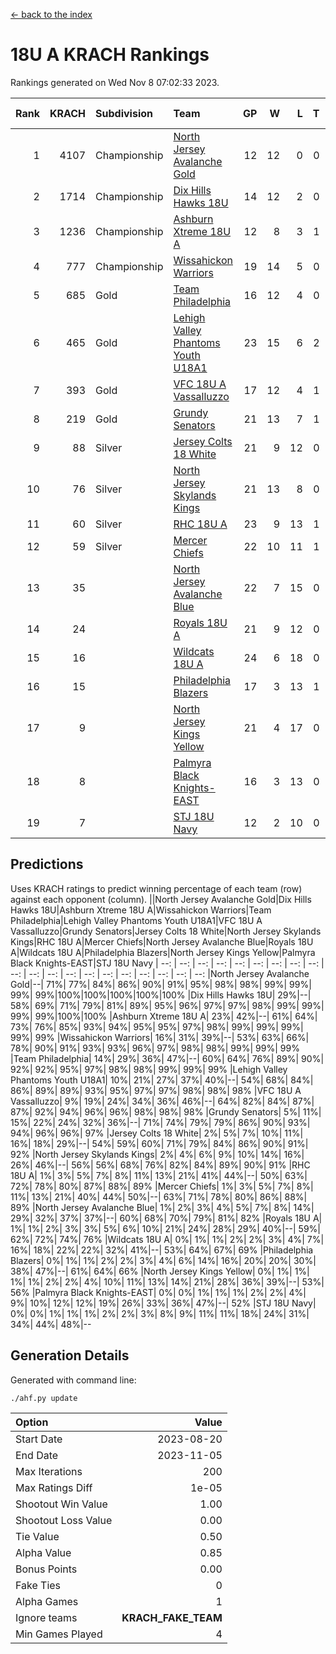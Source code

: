 [<- back to the index](readme.md)
# 18U A KRACH Rankings
Rankings generated on Wed Nov  8 07:02:33 2023.

Rank|KRACH|Subdivision|Team|GP|W|L|T|OTW|OTL|SoS|Exp Wins|Win Diff
---:|---:|:---|:---|---:|---:|---:|---:|---:|---:|---:|---:|---:
1|4107|Championship|[North Jersey Avalanche Gold](https://gamesheetstats.com/seasons/3659/teams/140737/schedule)|12|12|0|0|0|0|52|12.8|-0.0
2|1714|Championship|[Dix Hills Hawks 18U](https://gamesheetstats.com/seasons/3659/teams/140731/schedule)|14|12|2|0|1|0|348|12.9|0.0
3|1236|Championship|[Ashburn Xtreme 18U A](https://gamesheetstats.com/seasons/3659/teams/140730/schedule)|12|8|3|1|1|0|567|9.4|0.0
4|777|Championship|[Wissahickon Warriors](https://gamesheetstats.com/seasons/3659/teams/140748/schedule)|19|14|5|0|0|0|462|14.9|0.0
5|685|Gold|[Team Philadelphia](https://gamesheetstats.com/seasons/3659/teams/140745/schedule)|16|12|4|0|0|0|431|12.9|0.0
6|465|Gold|[Lehigh Valley Phantoms Youth U18A1](https://gamesheetstats.com/seasons/3659/teams/140734/schedule)|23|15|6|2|0|0|367|16.9|0.0
7|393|Gold|[VFC 18U A Vassalluzzo](https://gamesheetstats.com/seasons/3659/teams/140746/schedule)|17|12|4|1|2|1|270|13.4|0.0
8|219|Gold|[Grundy Senators](https://gamesheetstats.com/seasons/3659/teams/140732/schedule)|21|13|7|1|0|0|315|14.4|0.0
9|88|Silver|[Jersey Colts 18 White](https://gamesheetstats.com/seasons/3659/teams/140733/schedule)|21|9|12|0|0|2|792|9.9|0.0
10|76|Silver|[North Jersey Skylands Kings](https://gamesheetstats.com/seasons/3659/teams/140739/schedule)|21|13|8|0|1|1|661|13.9|0.0
11|60|Silver|[RHC 18U A](https://gamesheetstats.com/seasons/3659/teams/140742/schedule)|23|9|13|1|0|1|332|10.4|0.0
12|59|Silver|[Mercer Chiefs](https://gamesheetstats.com/seasons/3659/teams/140735/schedule)|22|10|11|1|0|1|468|11.4|0.0
13|35||[North Jersey Avalanche Blue](https://gamesheetstats.com/seasons/3659/teams/140736/schedule)|22|7|15|0|0|0|321|7.9|0.0
14|24||[Royals 18U A](https://gamesheetstats.com/seasons/3659/teams/140743/schedule)|21|9|12|0|1|0|185|9.9|0.0
15|16||[Wildcats 18U A](https://gamesheetstats.com/seasons/3659/teams/140747/schedule)|24|6|18|0|0|1|597|6.9|0.0
16|15||[Philadelphia Blazers](https://gamesheetstats.com/seasons/3659/teams/140741/schedule)|17|3|13|1|0|2|252|4.4|0.0
17|9||[North Jersey Kings Yellow](https://gamesheetstats.com/seasons/3659/teams/140738/schedule)|21|4|17|0|1|0|332|4.9|0.0
18|8||[Palmyra Black Knights-EAST](https://gamesheetstats.com/seasons/3659/teams/140740/schedule)|16|3|13|0|2|0|189|3.9|0.0
19|7||[STJ 18U Navy](https://gamesheetstats.com/seasons/3659/teams/140744/schedule)|12|2|10|0|0|0|143|2.9|0.0

## Predictions
Uses KRACH ratings to predict winning percentage of each team (row) against each opponent (column).
||North Jersey Avalanche Gold|Dix Hills Hawks 18U|Ashburn Xtreme 18U A|Wissahickon Warriors|Team Philadelphia|Lehigh Valley Phantoms Youth U18A1|VFC 18U A Vassalluzzo|Grundy Senators|Jersey Colts 18 White|North Jersey Skylands Kings|RHC 18U A|Mercer Chiefs|North Jersey Avalanche Blue|Royals 18U A|Wildcats 18U A|Philadelphia Blazers|North Jersey Kings Yellow|Palmyra Black Knights-EAST|STJ 18U Navy
| --: | --: | --: | --: | --: | --: | --: | --: | --: | --: | --: | --: | --: | --: | --: | --: | --: | --: | --: | --: 
|North Jersey Avalanche Gold|--| 71%| 77%| 84%| 86%| 90%| 91%| 95%| 98%| 98%| 99%| 99%| 99%| 99%|100%|100%|100%|100%|100%
|Dix Hills Hawks 18U| 29%|--| 58%| 69%| 71%| 79%| 81%| 89%| 95%| 96%| 97%| 97%| 98%| 99%| 99%| 99%| 99%|100%|100%
|Ashburn Xtreme 18U A| 23%| 42%|--| 61%| 64%| 73%| 76%| 85%| 93%| 94%| 95%| 95%| 97%| 98%| 99%| 99%| 99%| 99%| 99%
|Wissahickon Warriors| 16%| 31%| 39%|--| 53%| 63%| 66%| 78%| 90%| 91%| 93%| 93%| 96%| 97%| 98%| 98%| 99%| 99%| 99%
|Team Philadelphia| 14%| 29%| 36%| 47%|--| 60%| 64%| 76%| 89%| 90%| 92%| 92%| 95%| 97%| 98%| 98%| 99%| 99%| 99%
|Lehigh Valley Phantoms Youth U18A1| 10%| 21%| 27%| 37%| 40%|--| 54%| 68%| 84%| 86%| 89%| 89%| 93%| 95%| 97%| 97%| 98%| 98%| 98%
|VFC 18U A Vassalluzzo|  9%| 19%| 24%| 34%| 36%| 46%|--| 64%| 82%| 84%| 87%| 87%| 92%| 94%| 96%| 96%| 98%| 98%| 98%
|Grundy Senators|  5%| 11%| 15%| 22%| 24%| 32%| 36%|--| 71%| 74%| 79%| 79%| 86%| 90%| 93%| 94%| 96%| 96%| 97%
|Jersey Colts 18 White|  2%|  5%|  7%| 10%| 11%| 16%| 18%| 29%|--| 54%| 59%| 60%| 71%| 79%| 84%| 86%| 90%| 91%| 92%
|North Jersey Skylands Kings|  2%|  4%|  6%|  9%| 10%| 14%| 16%| 26%| 46%|--| 56%| 56%| 68%| 76%| 82%| 84%| 89%| 90%| 91%
|RHC 18U A|  1%|  3%|  5%|  7%|  8%| 11%| 13%| 21%| 41%| 44%|--| 50%| 63%| 72%| 78%| 80%| 87%| 88%| 89%
|Mercer Chiefs|  1%|  3%|  5%|  7%|  8%| 11%| 13%| 21%| 40%| 44%| 50%|--| 63%| 71%| 78%| 80%| 86%| 88%| 89%
|North Jersey Avalanche Blue|  1%|  2%|  3%|  4%|  5%|  7%|  8%| 14%| 29%| 32%| 37%| 37%|--| 60%| 68%| 70%| 79%| 81%| 82%
|Royals 18U A|  1%|  1%|  2%|  3%|  3%|  5%|  6%| 10%| 21%| 24%| 28%| 29%| 40%|--| 59%| 62%| 72%| 74%| 76%
|Wildcats 18U A|  0%|  1%|  1%|  2%|  2%|  3%|  4%|  7%| 16%| 18%| 22%| 22%| 32%| 41%|--| 53%| 64%| 67%| 69%
|Philadelphia Blazers|  0%|  1%|  1%|  2%|  2%|  3%|  4%|  6%| 14%| 16%| 20%| 20%| 30%| 38%| 47%|--| 61%| 64%| 66%
|North Jersey Kings Yellow|  0%|  1%|  1%|  1%|  1%|  2%|  2%|  4%| 10%| 11%| 13%| 14%| 21%| 28%| 36%| 39%|--| 53%| 56%
|Palmyra Black Knights-EAST|  0%|  0%|  1%|  1%|  1%|  2%|  2%|  4%|  9%| 10%| 12%| 12%| 19%| 26%| 33%| 36%| 47%|--| 52%
|STJ 18U Navy|  0%|  0%|  1%|  1%|  1%|  2%|  2%|  3%|  8%|  9%| 11%| 11%| 18%| 24%| 31%| 34%| 44%| 48%|--

## Generation Details

Generated with command line:
```
./ahf.py update
```

| Option | Value |
| :----- | ----: |
| Start Date | 2023-08-20 |
| End Date | 2023-11-05 |
| Max Iterations | 200 |
| Max Ratings Diff | 1e-05 |
| Shootout Win Value | 1.00 |
| Shootout Loss Value | 0.00 |
| Tie Value | 0.50 |
| Alpha Value | 0.85 |
| Bonus Points | 0.00 |
| Fake Ties | 0 |
| Alpha Games | 1 |
| Ignore teams | __KRACH_FAKE_TEAM__ |
| Min Games Played | 4 |

